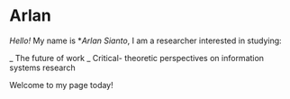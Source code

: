 # Arlan

_Hello!_ My name is **Arlan Sianto*, I am a researcher interested in studying:

_ The future of work
_ Critical- theoretic perspectives on information systems research

Welcome to my page today!
